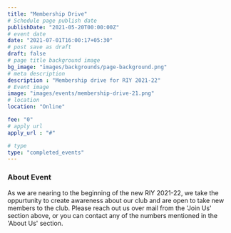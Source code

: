 ```yaml
---
title: "Membership Drive"
# Schedule page publish date
publishDate: "2021-05-20T00:00:00Z"
# event date
date: "2021-07-01T16:00:17+05:30"
# post save as draft
draft: false
# page title background image
bg_image: "images/backgrounds/page-background.png"
# meta description
description : "Membership drive for RIY 2021-22"
# Event image
image: "images/events/membership-drive-21.png"
# location
location: "Online"

fee: "0"
# apply url
apply_url : "#"

# type
type: "completed_events"
---
```


### About Event

As we are nearing to the beginning of the new RIY 2021-22, we take the oppurtunity to create awareness about our club and are open to take new members to the club. Please reach out us over mail from the 'Join Us' section above, or you can contact any of the numbers mentioned in the 'About Us' section.